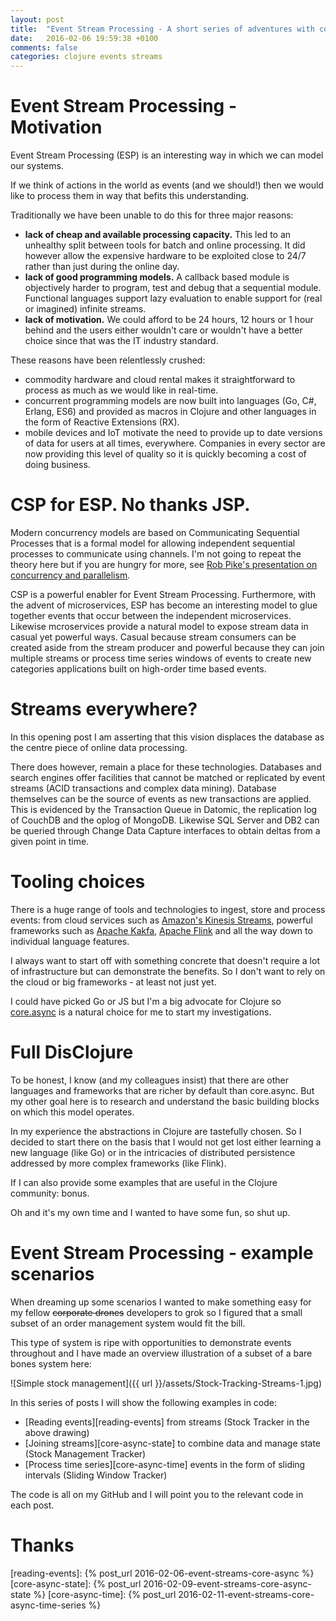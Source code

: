 ```yaml
---
layout: post
title:  "Event Stream Processing - A short series of adventures with core.async"
date:   2016-02-06 19:59:38 +0100
comments: false
categories: clojure events streams
---
```


# Event Stream Processing - Motivation

Event Stream Processing (ESP) is an interesting way in which we can model our systems. 

If we think of actions in the world as events (and we should!) then we would like to process them in way that befits this understanding.

Traditionally we have been unable to do this for three major reasons:

- **lack of cheap and available processing capacity.** This led to an unhealthy split between tools for batch and online processing. It did however allow the expensive hardware to be exploited close to 24/7 rather than just during the online day.
- **lack of good programming models.** A callback based module is objectively harder to program, test and debug that a sequential module. Functional languages support lazy evaluation to enable support for (real or imagined) infinite streams. 
- **lack of motivation.** We could afford to be 24 hours, 12 hours or 1 hour behind and the users either wouldn't care or wouldn't have a better choice since that was the IT industry standard.

These reasons have been relentlessly crushed:

- commodity hardware and cloud rental makes it straightforward to process as much as we would like in real-time.
- concurrent programming models are now built into languages (Go, C#, Erlang, ES6) and provided as macros in Clojure and other languages in the form of Reactive Extensions (RX).
- mobile devices and IoT motivate the need to provide up to date versions of data for users at all times, everywhere. Companies in every sector are now providing this level of quality so it is quickly becoming a cost of doing business.

# CSP for ESP. No thanks JSP.

Modern concurrency models are based on Communicating Sequential Processes that is a formal model for allowing independent sequential processes to communicate using channels. I'm not going to repeat the theory here but if you are hungry for more, see [Rob Pike's presentation on concurrency and parallelism][go-video].

CSP is a powerful enabler for Event Stream Processing. Furthermore, with the advent of microservices, ESP has become an interesting model to glue together events that occur between the independent microservices. Likewise mcroservices provide a natural model to expose stream data in casual yet powerful ways. Casual because stream consumers can be created aside from the stream producer and powerful because they can join multiple streams or process time series windows of events to create new categories applications built on high-order time based events.

# Streams everywhere?

In this opening post I am asserting that this vision displaces the database as the centre piece of online data processing. 

There does however, remain a place for these technologies. Databases and search engines offer facilities that cannot be matched or replicated by event streams (ACID transactions and complex data mining). Database themselves can be the source of events as new transactions are applied. This is evidenced by the Transaction Queue in Datomic, the replication log of CouchDB and the oplog of MongoDB. Likewise SQL Server and DB2 can be queried through Change Data Capture interfaces to obtain deltas from a given point in time.

# Tooling choices

There is a huge range of tools and technologies to ingest, store and process events: from cloud services such as [Amazon's Kinesis Streams][aws-kinesis], powerful frameworks such as [Apache Kakfa][apache-kafka], [Apache Flink][apache-flink] and all the way down to individual language features.

I always want to start off with something concrete that doesn't require a lot of infrastructure but can demonstrate the benefits. So I don't want to rely on the cloud or big frameworks - at least not just yet.

I could have picked Go or JS but I'm a big advocate for Clojure so [core.async][core-async] is a natural choice for me to start my investigations. 

# Full DisClojure

To be honest, I know (and my colleagues insist) that there are other languages and frameworks that are richer by default than core.async. But my other goal here is to research and understand the basic building blocks on which this model operates.

In my experience the abstractions in Clojure are tastefully chosen. So I decided to start there on the basis that I would not get lost either learning a new language (like Go) or in the intricacies of distributed persistence addressed by more complex frameworks (like Flink). 

If I can also provide some examples that are useful in the Clojure community: bonus.

Oh and it's my own time and I wanted to have some fun, so shut up.

# Event Stream Processing - example scenarios

When dreaming up some scenarios I wanted to make something easy for my fellow <del>corporate drones</del> developers to grok so I figured that a small subset of an order management system would fit the bill. 

This type of system is ripe with opportunities to demonstrate events throughout and I have made an overview illustration of a subset of a bare bones system here:

![Simple stock management]({{ url }}/assets/Stock-Tracking-Streams-1.jpg)

In this series of posts I will show the following examples in code:

- [Reading events][reading-events] from streams (Stock Tracker in the above drawing)
- [Joining streams][core-async-state] to combine data and manage state (Stock Management Tracker)
- [Process time series][core-async-time] events in the form of sliding intervals (Sliding Window Tracker)

The code is all on my GitHub and I will point you to the relevant code in each post.

# Thanks


[go-video]: https://www.youtube.com/watch?v=cN_DpYBzKso
[aws-kinesis]: https://aws.amazon.com/kinesis/streams/
[apache-kafka]: http://kafka.apache.org/
[apache-flink]: https://flink.apache.org/
[core-async]: https://github.com/clojure/core.async/
[reading-events]: {% post_url 2016-02-06-event-streams-core-async %}
[core-async-state]: {% post_url 2016-02-09-event-streams-core-async-state %}
[core-async-time]: {% post_url 2016-02-11-event-streams-core-async-time-series %}

